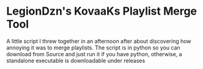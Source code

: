 
# LegionDzn's KovaaKs Playlist Merge Tool

A little script I threw together in an afternoon after about discovering how annoying it was to merge playlists. The script is in python so you can download from Source and just run it if you have python, otherwise, a standalone executable is downloadable under releases
